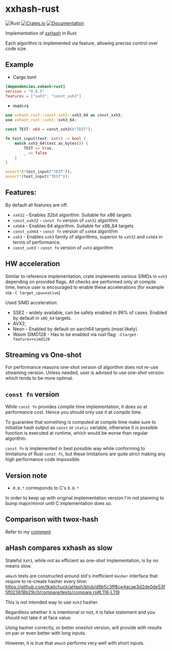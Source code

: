 # xxhash-rust

![Rust](https://github.com/DoumanAsh/xxhash-rust/workflows/Rust/badge.svg?branch=master)
[![Crates.io](https://img.shields.io/crates/v/xxhash-rust.svg)](https://crates.io/crates/xxhash-rust)
[![Documentation](https://docs.rs/xxhash-rust/badge.svg)](https://docs.rs/crate/xxhash-rust/)

Implementation of [xxHash](https://github.com/Cyan4973/xxHash) in Rust

Each algorithm is implemented via feature, allowing precise control over code size.

## Example

- Cargo.toml

```toml
[dependencies.xxhash-rust]
version = "0.8.5"
features = ["xxh3", "const_xxh3"]
```

- main.rs

```rust
use xxhash_rust::const_xxh3::xxh3_64 as const_xxh3;
use xxhash_rust::xxh3::xxh3_64;

const TEST: u64 = const_xxh3(b"TEST");

fn test_input(text: &str) -> bool {
    match xxh3_64(text.as_bytes()) {
        TEST => true,
        _ => false
    }
}

assert!(!test_input("tEST"));
assert!(test_input("TEST"));
```

## Features:

By default all features are off.

- `xxh32` - Enables 32bit algorithm. Suitable for x86 targets
- `const_xxh32` - `const fn` version of `xxh32` algorithm
- `xxh64` - Enables 64 algorithm. Suitable for x86_64 targets
- `const_xxh64` - `const fn` version of `xxh64` algorithm
- `xxh3` - Enables `xxh3` family of algorithms, superior to `xxh32` and `xxh64` in terms of performance.
- `const_xxh3` - `const fn` version of `xxh3` algorithm

## HW acceleration

Similar to reference implementation, crate implements various SIMDs in `xxh3` depending on provided flags.
All checks are performed only at compile time, hence user is encouraged to enable these accelerations (for example via `-C target_cpu=native`)

Used SIMD acceleration:

- SSE2 - widely available, can be safely enabled in 99% of cases. Enabled by default in `x86_64` targets.
- AVX2;
- Neon - Enabled by default on aarch64 targets (most likely)
- Wasm SIMD128 - Has to be enabled via rust flag: `-Ctarget-feature=+simd128`

## Streaming vs One-shot

For performance reasons one-shot version of algorithm does not re-use streaming version.
Unless needed, user is advised to use one-shot version which tends to be more optimal.

## `const fn` version

While `const fn` provides compile time implementation, it does so at performance cost.
Hence you should only use it at _compile_ time.

To guarantee that something is computed at compile time make sure to initialize hash output
as `const` or `static` variable, otherwise it is possible function is executed at runtime, which
would be worse than regular algorithm.

`const fn` is implemented in best possible way while conforming to limitations of Rust `const
fn`, but these limitations are quite strict making any high performance code impossible.

## Version note

- `0.8.*` corresponds to C's `0.8.*`

In order to  keep up with original implementation version I'm not planning to bump major/minor until C implementation does so.

## Comparison with twox-hash

Refer to my [comment](https://github.com/DoumanAsh/xxhash-rust/issues/10#issuecomment-980488647)

## aHash compares xxhash as slow

Stateful `Xxh3`, while not as efficient as one-shot implementation, is by no means slow.

`aHash` tests are constructed around std's inefficient `Hasher` interface that require to re-create hasher every time:
https://github.com/tkaitchuck/aHash/blob/d9b5c3ff8ce4acae3d2de0de53f5f023818b29c0/compare/tests/compare.rs#L116-L119

This is not intended way to use `Xxh3` hasher.

Regardless whether it is intentional or not, it is false statement and you should not take it at face value.

Using hasher correctly, or better oneshot version, will provide with results on par or even better with long inputs.

However, it is true that `aHash` performs very well with short inputs.
